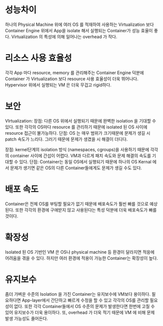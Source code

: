 # 성능차이
하나의 Physical Machine 위에 여러 OS 를 적재하여 사용하는 Virtualization 보다 Container Engine 위에서 App을 isolate 해서 실행되는 Container가 성능 효율이 좋다. Virtualization 의 특성에 의해 일어나는 overhead 가 작다.
# 리소스 사용 효율성
각각 App 마다 resource, memory 를 관리해주는 Container Engine 덕분에 Container 가 Virtualization 보다 resource 사용 효율성이 더욱 뛰어나다. Hypervisor 위에서 실행되는 VM 은 더욱 무겁고 rigid하다.
# 보안
VIrtualization:
장점:
다른 OS 위에서 실행되기 때문에 완벽한 isolation 을 기대할 수 있다. 또한 각각의 OS마다 resource 를 관리하기 때문에 isolated 된 OS 사이에 resource 접근이 불가능하다.
단점:
OS 는 매우 범위가 크기때문에 문제가 생길 시  patch 속도가 느리다. 그러기 때문에 문제가 생겼을 시 해결이 더디다. 

장점:
kernel단계의 isolation 방식 (namespaces, cgroups)을 사용하기 때문에 각각의 container 사이에 간섭이 어렵다. VM과 다르게 패치 속도와 문제 해결의 속도를 기대할 수 있다.
단점:
Container는 동일 OS에서 실행되기 때문에 하나의 OS Kernal 에서 문제가 생기면 같은 OS의 다른 Container들에게도 문제가 생길 수도 있다.
# 배포 속도
Container은 전체 OS를 부팅할 필요가 없기 때문에 배포속도가 훨씬 빠를 것으로 예상된다. 또한 각각의 환경에 구애받지 않고 사용된다는 특성 덕분에 더욱 배포속도가 빠를 것이다.
# 확장성
Isolated 된 OS 기반인 VM 은 OS나 physical machine 등 환경이 달라지면 적응에 어려움을 겪을 수 있다. 하지만 여러 환경에 적용이 가능한 Container는 확장성이 높다.
# 유지보수
좀더 가벼운 수준의 Isolation 을 가진 Container는 유지보수에 VM보다 용이하다. 필요하다면 App-layer에서 간단하고 빠르게 수정을 할 수 있고 각각의 OS를 관리할 필요성이 없다. 또한 각각 Container들에서 OS 수준의 문제가 발생한다면 한번에 고칠 수 있어 유지보수가 더욱 용이하다. 또, overhead 가 더욱 적기 때문에 VM 에 비해 문제 발생 가능성도 줄어든다.